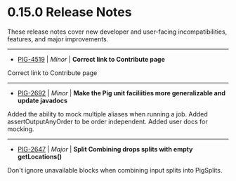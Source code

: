 
<!---
# Licensed to the Apache Software Foundation (ASF) under one
# or more contributor license agreements.  See the NOTICE file
# distributed with this work for additional information
# regarding copyright ownership.  The ASF licenses this file
# to you under the Apache License, Version 2.0 (the
# "License"); you may not use this file except in compliance
# with the License.  You may obtain a copy of the License at
#
#     http://www.apache.org/licenses/LICENSE-2.0
#
# Unless required by applicable law or agreed to in writing, software
# distributed under the License is distributed on an "AS IS" BASIS,
# WITHOUT WARRANTIES OR CONDITIONS OF ANY KIND, either express or implied.
# See the License for the specific language governing permissions and
# limitations under the License.
-->
#  0.15.0 Release Notes

These release notes cover new developer and user-facing incompatibilities, features, and major improvements.


---

* [PIG-4519](https://issues.apache.org/jira/browse/PIG-4519) | *Minor* | **Correct link to Contribute page**

Correct link to Contribute page


---

* [PIG-2692](https://issues.apache.org/jira/browse/PIG-2692) | *Minor* | **Make the Pig unit faciliities more generalizable and update javadocs**

Added the ability to mock multiple aliases when running a job.
Added assertOutputAnyOrder to be order independent.
Added user docs for mocking.


---

* [PIG-2647](https://issues.apache.org/jira/browse/PIG-2647) | *Major* | **Split Combining drops splits with empty getLocations()**

Don't ignore unavailable blocks when combining input splits into PigSplits.



